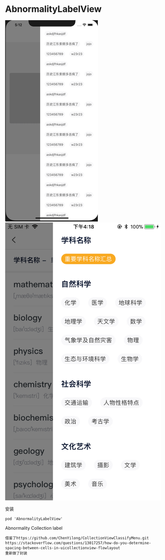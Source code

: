 # AbnormalityLabelView


![](https://github.com/zidonJ/AbnormalityLabelView/blob/master/不规则Collection/不规则Collection/expimg%402x.png)![](https://github.com/zidonJ/AbnormalityLabelView/blob/master/不规则Collection/不规则Collection/expimg2.jpeg)

安装
```
pod 'AbnormalityLabelView'
```

Abnormality Collection label
```
借鉴了https://github.com/ChenYilong/CollectionViewClassifyMenu.git
https://stackoverflow.com/questions/13017257/how-do-you-determine-spacing-between-cells-in-uicollectionview-flowlayout
重新做了封装
```
